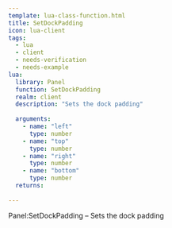 ```yaml
---
template: lua-class-function.html
title: SetDockPadding
icon: lua-client
tags:
  - lua
  - client
  - needs-verification
  - needs-example
lua:
  library: Panel
  function: SetDockPadding
  realm: client
  description: "Sets the dock padding"
  
  arguments:
    - name: "left"
      type: number
    - name: "top"
      type: number
    - name: "right"
      type: number
    - name: "bottom"
      type: number
  returns:
    
---
```


<div class="lua__search__keywords">
Panel:SetDockPadding &#x2013; Sets the dock padding
</div>
